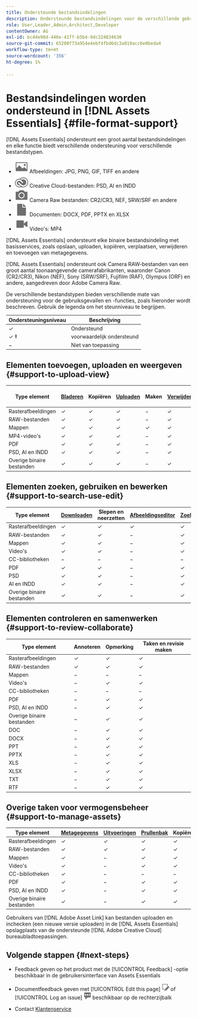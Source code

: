 ```yaml
---
title: Ondersteunde bestandsindelingen
description: Ondersteunde bestandsindelingen voor de verschillende gebruiksgevallen van [!DNL Assets Essentials]
role: User,Leader,Admin,Architect,Developer
contentOwner: AG
exl-id: bc44e98d-446e-41ff-b5b4-9dc324834630
source-git-commit: 65200f73a954e4ebf4fbd6dc3a819acc6e0beda4
workflow-type: tm+mt
source-wordcount: '356'
ht-degree: 1%

---
```


# Bestandsindelingen worden ondersteund in [!DNL Assets Essentials] {#file-format-support}

[!DNL Assets Essentials] ondersteunt een groot aantal bestandsindelingen en elke functie biedt verschillende ondersteuning voor verschillende bestandstypen.

* ![pictogram type afbeeldingsbestand](assets/image-icon.svg) Afbeeldingen: JPG, PNG, GIF, TIFF en andere
* ![creative cloudtype, pictogram](assets/creative-cloud-files.svg) Creative Cloud-bestanden: PSD, AI en INDD
* ![cameratype, pictogram](assets/camera-icon.svg) Camera Raw bestanden: CR2/CR3, NEF, SRW/SRF en andere
* ![pictogram documenttype](assets/document-icon.svg) Documenten: DOCX, PDF, PPTX en XLSX
* ![pictogram videobestandstype](assets/video-icon.svg) Video&#39;s: MP4

[!DNL Assets Essentials] ondersteunt elke binaire bestandsindeling met basisservices, zoals opslaan, uploaden, kopiëren, verplaatsen, verwijderen en toevoegen van metagegevens.

[!DNL Assets Essentials] ondersteunt ook Camera RAW-bestanden van een groot aantal toonaangevende camerafabrikanten, waaronder Canon (CR2/CR3), Nikon (NEF), Sony (SRW/SRF), Fujifilm (RAF), Olympus (ORF) en andere, aangedreven door Adobe Camera Raw.

De verschillende bestandstypen bieden verschillende mate van ondersteuning voor de gebruiksgevallen en -functies, zoals hieronder wordt beschreven. Gebruik de legenda om het steunniveau te begrijpen.

| Ondersteuningsniveau | Beschrijving |
|-------------------|-------------------------|
| ✓ | Ondersteund |
| ✓ ‡ | voorwaardelijk ondersteund |
| − | Niet van toepassing |

## Elementen toevoegen, uploaden en weergeven {#support-to-upload-view}

<!-- TBD: For AEM, AI files require the PDF option to be selected when saving the AI file.
-->

| Type element | [Bladeren](/help/using/navigate-view.md) | Kopiëren | [Uploaden](/help/using/add-delete.md) | Maken | [Verwijderen](/help/using/add-delete.md#delete-assets) | Details | Zoomen op afbeelding | [Onlangs bekeken](/help/using/navigate-view.md) |
|-------------------|----------|----------|----------|----------|----------|-------------------|------------|-----------------|
| Rasterafbeeldingen | ✓ | ✓ | ✓ | − | ✓ | ✓ | ✓ | ✓ |
| RAW-bestanden | ✓ | ✓ | ✓ | − | ✓ | ✓ | ✓ | ✓ |
| Mappen | ✓ | ✓ | ✓ | ✓ | ✓ | ✓ | − | − |
| MP4-video&#39;s | ✓ | ✓ | ✓ | − | ✓ | ✓ ‡ | − | ✓ |
| PDF | ✓ | ✓ | ✓ | − | ✓ | ✓ | − | ✓ |
| PSD, AI en INDD | ✓ | ✓ | ✓ | − | ✓ | ✓ ‡ | − | ✓ |
| Overige binaire bestanden | ✓ | ✓ | ✓ | − | ✓ | ✓ | − | ✓ |

<!-- Hiding CC Libraries (considered beta) as per PM feedback.
| CC Libraries  | &#10003; | &minus;  | &#10003; | &#10003; | &#10003; | &#10003; | &minus;    | &minus;         |
-->

## Elementen zoeken, gebruiken en bewerken {#support-to-search-use-edit}

| Type element | [Downloaden](/help/using/manage-organize.md#download) | Slepen en neerzetten | [Afbeeldingseditor](/help/using/edit-images.md) | [Zoeken](/help/using/search.md) | [Slimme tags](/help/using/metadata.md#tags) | [Naam wijzigen](/help/using/manage-organize.md) | [Versies](/help/using/manage-organize.md#versions-of-assets) |
|---------------|----------|---------------|--------------|----------|------------|----------|----------|
| Rasterafbeeldingen | ✓ | ✓ | ✓ | ✓ | ✓ | ✓ | ✓ |
| RAW-bestanden | ✓ | ✓ | − | ✓ | ✓ | ✓ | ✓ | ✓ |
| Mappen | ✓ | ✓ | − | ✓ | − | ✓ | ✓ |
| Video&#39;s | ✓ | ✓ | − | ✓ | ✓ | ✓ | ✓ |
| CC-bibliotheken | − | − | − | − | − | ✓ | ✓ |
| PDF | ✓ | ✓ | − | ✓ | ✓ | ✓ | ✓ |
| PSD | ✓ | ✓ | − | ✓ | ✓ | ✓ | ✓ |
| AI en INDD | ✓ | ✓ | − | ✓ | − | ✓ | ✓ |
| Overige binaire bestanden | ✓ | ✓ | − | ✓ | − | ✓ | ✓ |


## Elementen controleren en samenwerken {#support-to-review-collaborate}

| Type element | Annoteren | Opmerking | Taken en revisie maken |
|---------------|----------|----------|-------------------------|
| Rasterafbeeldingen | ✓ | ✓ | ✓ |
| RAW-bestanden | ✓ | ✓ | ✓ |
| Mappen | − | − | − |
| Video&#39;s | − | ✓ | ✓ |
| CC-bibliotheken | − | − | − |
| PDF | − | ✓ | ✓ |
| PSD, AI en INDD | − | ✓ | ✓ |
| Overige binaire bestanden | − | ✓ | ✓ |
| DOC | − | ✓ | ✓ |
| DOCX | − | ✓ | ✓ |
| PPT | − | ✓ | ✓ |
| PPTX | − | ✓ | ✓ |
| XLS | − | ✓ | ✓ |
| XLSX | − | ✓ | ✓ |
| TXT | − | ✓ | ✓ |
| RTF | − | ✓ | ✓ |

## Overige taken voor vermogensbeheer {#support-to-manage-assets}

| Type element | [Metagegevens](/help/using/metadata.md) | [Uitvoeringen](/help/using/add-delete.md#renditions) | [Prullenbak](/help/using/add-delete.md#delete-assets) | Kopiëren | Verplaatsen |
|---------------|-------------------|------------|----------|----------|----------|
| Rasterafbeeldingen | ✓ | ✓ | ✓ | ✓ | ✓ |
| RAW-bestanden | ✓ | ✓ | ✓ | ✓ | ✓ |
| Mappen | ✓ | − | ✓ | ✓ | ✓ |
| Video&#39;s | ✓ | − | ✓ | ✓ | ✓ |
| CC-bibliotheken | ✓ | − | − | − | − |
| PDF | ✓ | − | ✓ | ✓ | ✓ |
| PSD, AI en INDD | ✓ | − | ✓ | ✓ | ✓ |
| Overige binaire bestanden | ✓ | − | ✓ | ✓ | ✓ |

Gebruikers van [!DNL Adobe Asset Link] kan bestanden uploaden en inchecken (een nieuwe versie uploaden) in de [!DNL Assets Essentials] opslagplaats van de ondersteunde [!DNL Adobe Creative Cloud] bureaubladtoepassingen.

<!-- TBD: Saving the template table separately for later use.
| Asset type    | Features |
|---------------|----------|
| Raster images |          |
| Folders       |          |
| Videos        |          |
| CC Libraries  |          |
| PDF files     |          |
| PSD           |          |
| AI            |          |
| INDD          |          |

>[!MORELIKETHIS]
>
>* []()
-->

## Volgende stappen {#next-steps}

* Feedback geven op het product met de [!UICONTROL Feedback] -optie beschikbaar in de gebruikersinterface van Assets Essentials

* Documentfeedback geven met [!UICONTROL Edit this page] ![de pagina bewerken](assets/do-not-localize/edit-page.png) of [!UICONTROL Log an issue] ![een GitHub-probleem maken](assets/do-not-localize/github-issue.png) beschikbaar op de rechterzijbalk

* Contact [Klantenservice](https://experienceleague.adobe.com/?support-solution=General#support)
